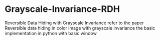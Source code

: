 # Grayscale-Invariance-RDH
Reversible Data Hiding with Grayscale Invariance
refer to the paper Reversible data hiding in color image with grayscale invariance
the basic implementation in python with basic window
